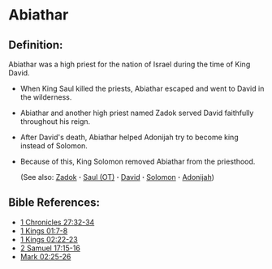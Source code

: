 # Abiathar  #

## Definition: ##

Abiathar was a high priest for the nation of Israel during the time of King David.

* When King Saul killed the priests, Abiathar escaped and went to David in the wilderness.
* Abiathar and another high priest named Zadok served David faithfully throughout his reign.
* After David's death, Abiathar helped Adonijah try to become king instead of Solomon. 
* Because of this, King Solomon removed Abiathar from the priesthood.
  
  (See also: [Zadok](../other/zadok.md) **·** [Saul (OT)](../other/saul.md) **·** [David](../other/david.md) **·** [Solomon](../other/solomon.md) **·** [Adonijah](../other/adonijah.md))

## Bible References: ##

* [1 Chronicles 27:32-34](https://door43.org/en/bible/notes/1ch/27/32)
* [1 Kings 01:7-8](https://door43.org/en/bible/notes/1ki/01/07)
* [1 Kings 02:22-23](https://door43.org/en/bible/notes/1ki/02/22)
* [2 Samuel 17:15-16](https://door43.org/en/bible/notes/2sa/17/15)
* [Mark 02:25-26](https://door43.org/en/bible/notes/mrk/02/25)


